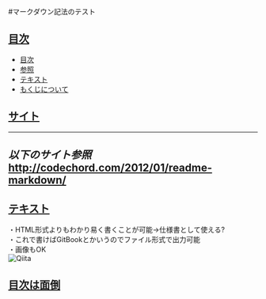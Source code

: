 #マークダウン記法のテスト  

<a id="index"></a>
## <a href="#index">目次</a>  
* [目次](#index)
* [参照](#site)
* [テキスト](#text)
* [もくじについて](#mokuji)

<a id="site"></a>
## <a href="#site">サイト</a>  
---  
*以下のサイト参照*  
<http://codechord.com/2012/01/readme-markdown/>
---  

<a id="text"></a>
## <a href="#text">テキスト</a>  
・HTML形式よりもわかり易く書くことが可能→仕様書として使える?  
・これで書けばGitBookとかいうのでファイル形式で出力可能  
・画像もOK  
![Qiita](http://cdn.qiita.com/assets/siteid-reverse-6044901aace6435306ebd1fac6b7858c.png)
  
  
  
  
  
  
  
  
  
  
  
  
  
  
  
  
  
  
  
  
  
  
  
  
  
  
  
  
  
  
  
  
<a id="mokuji"></a>
## <a href="#mokuji">目次は面倒</a>  
